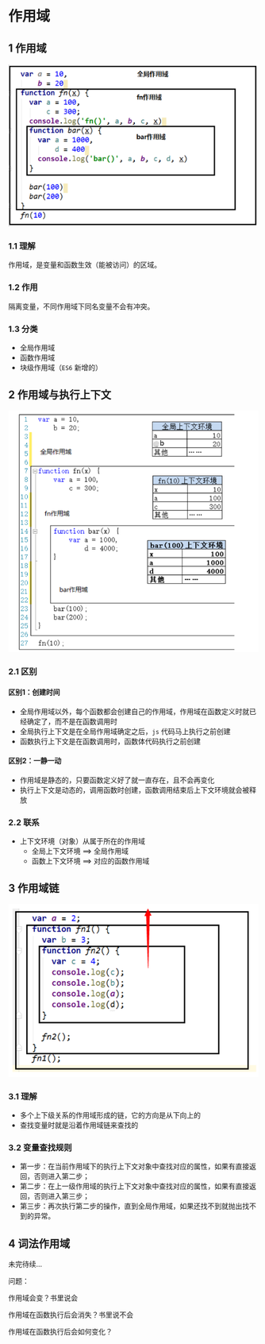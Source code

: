 # 作用域

## 1 作用域

![1635692803470](imgs/1635692803470.png)

### 1.1 理解

作用域，是变量和函数生效（能被访问）的区域。

### 1.2 作用

隔离变量，不同作用域下同名变量不会有冲突。

### 1.3 分类

- 全局作用域
- 函数作用域
- 块级作用域（`ES6` 新增的）

## 2 作用域与执行上下文

![1635693542438](imgs/1635693542438.png)

### 2.1 区别

#### 区别1：创建时间

- 全局作用域以外，每个函数都会创建自己的作用域，作用域在函数定义时就已经确定了，而不是在函数调用时
- 全局执行上下文是在全局作用域确定之后，`js` 代码马上执行之前创建
- 函数执行上下文是在函数调用时，函数体代码执行之前创建

#### 区别2：一静一动

- 作用域是静态的，只要函数定义好了就一直存在，且不会再变化
- 执行上下文是动态的，调用函数时创建，函数调用结束后上下文环境就会被释放

### 2.2 联系

- 上下文环境（对象）从属于所在的作用域
  - 全局上下文环境 ==> 全局作用域
  - 函数上下文环境 ==> 对应的函数作用域

## 3 作用域链

![1635694036418](imgs/1635694036418.png)

### 3.1 理解

- 多个上下级关系的作用域形成的链，它的方向是从下向上的
- 查找变量时就是沿着作用域链来查找的

### 3.2 变量查找规则

- 第一步：在当前作用域下的执行上下文对象中查找对应的属性，如果有直接返回，否则进入第二步；
- 第二步：在上一级作用域的执行上下文对象中查找对应的属性，如果有直接返回，否则进入第三步；
- 第三步：再次执行第二步的操作，直到全局作用域，如果还找不到就抛出找不到的异常。

## 4 词法作用域

未完待续...

问题：

作用域会变？书里说会

作用域在函数执行后会消失？书里说不会

作用域在函数执行后会如何变化？
















